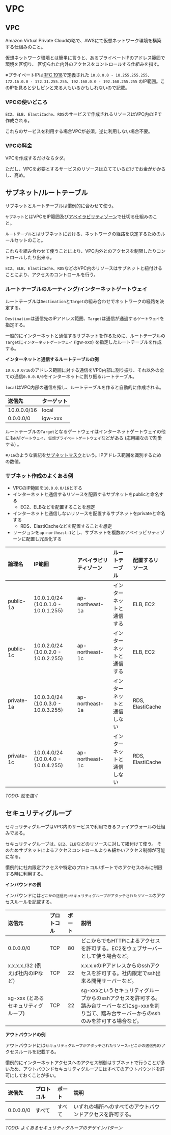 # VPC

## VPC

Amazon Virtual Private Cloudの略で、AWSにて仮想ネットワーク環境を構築する仕組みのこと。

仮想ネットワーク環境とは簡単に言うと、あるプライベートIPのアドレス範囲で環境を区切り、
区切られた内外のアクセスをコントロールする仕組みを指す。

※プライベートIPは[RFC 1918](https://tools.ietf.org/html/rfc1918)で定義された
`10.0.0.0 - 10.255.255.255`、`172.16.0.0 - 172.31.255.255`、`192.168.0.0 - 192.168.255.255`
のIP範囲。このIPを見ると少しピンと来る人もいるかもしれないので記載。

### VPCの使いどころ

`EC2`、`ELB`、`ElastiCache`、`RDS`のサービスで作成されるリソースはVPC内のIPで作成される。

これらのサービスを利用する場合VPCが必須。逆に利用しない場合不要。

### VPCの料金

VPCを作成するだけならタダ。

ただし、VPCを必要とするサービスのリソースは立てているだけでお金がかかるし、高め。

## サブネット/ルートテーブル

サブネットとルートテーブルは慣例的に合わせて使う。

`サブネット`とはVPCをIP範囲及び[アベイラビリティゾーン](/tldr/region-az.md)で仕切る仕組みのこと。

`ルートテーブル`とはサブネットにおける、ネットワークの経路を決定するためのルールセットのこと。

これらを組み合わせて使うことにより、VPC内外とのアクセスを制限したりコントロールしたり出来る。

`EC2`、`ELB`、`ElastiCache`、`RDS`などのVPC内のリソースはサブネットと紐付けることにより、アクセスのコントロールを行う。

### ルートテーブルのルーティング/インターネットゲートウェイ

ルートテーブルは`Destination`と`Target`の組み合わせでネットワークの経路を決定する。

`Destination`は通信先のIPアドレス範囲、`Target`は通信が通過する`ゲートウェイ`を指定する。

一般的にインターネットと通信するサブネットを作るために、ルートテーブルの`Target`に`インターネットゲートウェイ` (igw-xxx) を指定したルートテーブルを作成する。

**インターネットと通信するルートテーブルの例**

`10.0.0.0/16`のアドレス範囲に対する通信をVPC内部に割り振り、それ以外の全ての通信`0.0.0.0/0`をインターネットに割り振るルートテーブル。

`local`はVPC内部の通信を指し、ルートテーブルを作ると自動的に作成される。

| 送信先      | ターゲット |
|:------------|:-----------|
| 10.0.0.0/16 | local      |
| 0.0.0.0/0   | igw-xxx    |

ルートテーブルの`Target`となるゲートウェイはインターネットゲートウェイの他にも`NATゲートウェイ`、`仮想プライベートゲートウェイ`などがある (応用編なので割愛する) 。

※`/16`のような表記を[サブネットマスク](https://ja.wikipedia.org/wiki/%E3%82%B5%E3%83%96%E3%83%8D%E3%83%83%E3%83%88%E3%83%9E%E3%82%B9%E3%82%AF)という。IPアドレス範囲を識別するための数値。

### サブネット作成のよくある例

- VPCのIP範囲を`10.0.0.0/16`とする
- インターネットと通信するリソースを配置するサブネットをpublicと命名する
  - EC2、ELBなどを配置することを想定
- インターネットと通信しないリソースを配置するサブネットをprivateと命名する
  - RDS、ElastiCacheなどを配置することを想定
- リージョンを`ap-northeast-1`とし、サブネットを複数のアベイラビリティゾーンに配置し冗長化する

| 論理名     | IP範囲                              | アベイラビリティゾーン | ルートテーブル             | 配置するリソース |
|:-----------|:------------------------------------|:-----------------------|:---------------------------|:-----------------|
| public-1a  | 10.0.1.0/24 (10.0.1.0 - 10.0.1.255) | ap-northeast-1a        | インターネットと通信する   | ELB, EC2         |
| public-1c  | 10.0.2.0/24 (10.0.2.0 - 10.0.2.255) | ap-northeast-1c        | インターネットと通信する   | ELB, EC2         |
| private-1a | 10.0.3.0/24 (10.0.3.0 - 10.0.3.255) | ap-northeast-1a        | インターネットと通信しない | RDS, ElastiCache |
| private-1c | 10.0.4.0/24 (10.0.4.0 - 10.0.4.255) | ap-northeast-1c        | インターネットと通信しない | RDS, ElastiCache |

_TODO: 絵を描く_

## セキュリティグループ

セキュリティグループはVPC内のサービスで利用できるファイアウォールの仕組みである。

セキュリティグループは、`EC2`、`ELB`などのリソースに対して紐付けて使う。
そのためサブネットによるアクセスコントロールよりも細かいアクセス制御が可能になる。

慣例的に社内限定アクセスや特定のプロトコル/ポートでのアクセスのみに制限する時に利用する。

**インバウンドの例**

インバウンドには`どこかの送信元→セキュリティグループがアタッチされたリソース`のアクセスルールを記載する。

| 送信元                              | プロトコル | ポート | 説明                                                                                                                                               |
|:------------------------------------|:-----------|:-------|:---------------------------------------------------------------------------------------------------------------------------------------------------|
| 0.0.0.0/0                           | TCP        | 80     | どこからでもHTTPによるアクセスを許可する。EC2をウェブサーバーとして使う場合など。                                                                  |
| x.x.x.x./32 (例えば社内のIPなど)    | TCP        | 22     | x.x.x.xのIPアドレスからのsshアクセスを許可する。社内限定でssh出来る開発サーバーなど。                                                              |
| sg-xxx (とあるセキュリティグループ) | TCP        | 22     | sg-xxxというセキュリティグループからのsshアクセスを許可する。踏み台サーバーなどにsg-xxxを割り当て、踏み台サーバーからのsshのみを許可する場合など。 |

**アウトバウンドの例**

アウトバウンドには`セキュリティグループがアタッチされたリソース→どこかの送信先`のアクセスルールを記載する。

慣例的にインターネットアクセスへのアクセス制御はサブネットで行うことが多いため、アウトバウンドセキュリティグループにはすべてのアウトバウンドを許可にしておくことが多い。

| 送信先                              | プロトコル | ポート | 説明                                                       |
|:------------------------------------|:-----------|:-------|:-----------------------------------------------------------|
| 0.0.0.0/0                           | すべて     | すべて | いずれの場所へのすべてのアウトバウンドアクセスを許可する。 |

_TODO: よくあるセキュリティグループのデザインパターン_

